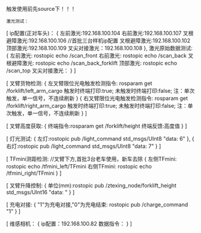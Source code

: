 
触发使用前先source下！！！

    激光测试：
[
ip配置(正对车头)：
{
    左前激光:192.168.100.104
    右前激光:192.168.100.107
    叉根避障激光:192.168.100.106  //首批三台样机ip配置
    叉根避障激光:192.168.100.102
    顶部激光:192.168.100.109
    叉尖对接激光：192.168.100.108
},
 激光原始数据测试:
{
    左前激光: rostopic echo /scan_front
    右前激光: rostopic echo /scan_back
    叉根避障激光: rostopic echo /scan_back_forklift
    顶部激光: rostopic echo /scan_top
    叉尖对接激光：
}
]

[
        叉臂货物检测:
        {
        左叉臂限位光电触发检测指令: rosparam get /forklift/left_arm_cargo
        触发时终端打印:true;
        未触发时终端打印:false;
        注：单次触发，单一信号，不连续刷新
        }
        {
        右叉臂限位光电触发检测指令: rosparam get /forklift/right_arm_cargo
        触发时终端打印:true;
        未触发时终端打印:false;
        注：单次触发，单一信号，不连续刷新
        }
]

[
        叉臂高度获取:
        {
            终端指令:rosparam get /forklift/height
            终端反馈:高度值
        }
]

[
    灯光测试:
    {
        左灯:rostopic pub /light_command std_msgs/UInt8 "data: 6"
    },
    {
        右灯:rostopic pub /light_command std_msgs/UInt8 "data: 7"
    }
]
    
[
        TFmini测距检测: //叉臂下方,首批3台老车使用，新车去除
        {
            左侧TFmini: rostopic echo /tfmini_left/TFmini
            右侧TFmini: rostopic echo /tfmini_right/TFmini
        }
]

[
        叉臂升降控制:
        {
            单位(mm):rostopic pub /ztexing_node/forklift_height std_msgs/UInt16 "data: "
        }
]

[
        充电对接:
        {
           "1"为充电对接,"0"为充电结束: rostopic pub /charge_command "1" 
        }
]

[
        维感相机：
        {
           ip配置：192.168.100.82
           数据指令： 
        }
]